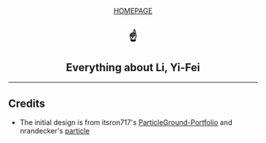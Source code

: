 <div align="center">
    <a href="https://realliyifei.github.io">HOMEPAGE</a>
    <h2>☝</h2>
    <h2>Everything about Li, Yi-Fei</h2>
</div>

---

## Credits 

* The initial design is from itsron717's [ParticleGround-Portfolio](https://github.com/itsron717/ParticleGround-Portfolio) and nrandecker's [particle](https://github.com/nrandecker/particle)


